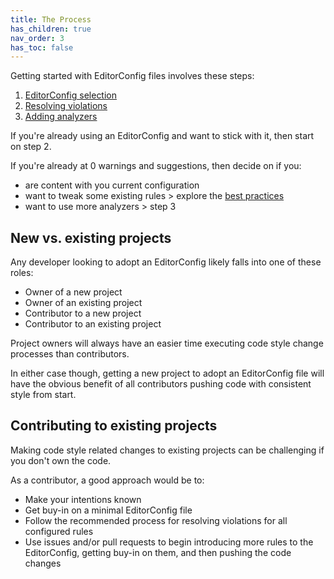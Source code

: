 ```yaml
---
title: The Process
has_children: true
nav_order: 3
has_toc: false
---
```


Getting started with EditorConfig files involves these steps:

1. [EditorConfig selection](editorconfig_selection.md)
2. [Resolving violations](resolving_violations.md)
3. [Adding analyzers](adding_analyzers.md)

If you're already using an EditorConfig and want to stick with it, then start on step 2.

If you're already at 0 warnings and suggestions, then decide on if you:

* are content with you current configuration
* want to tweak some existing rules > explore the [best practices](../The_Best_Practices/index.md)
* want to use more analyzers > step 3

## New vs. existing projects

Any developer looking to adopt an EditorConfig likely falls into one of these roles:

* Owner of a new project
* Owner of an existing project
* Contributor to a new project
* Contributor to an existing project

Project owners will always have an easier time executing code style change processes than contributors.

In either case though, getting a new project to adopt an EditorConfig file will have the obvious benefit of all contributors pushing code with consistent style from start.

## Contributing to existing projects

Making code style related changes to existing projects can be challenging if you don't own the code.

As a contributor, a good approach would be to:

* Make your intentions known
* Get buy-in on a minimal EditorConfig file
* Follow the recommended process for resolving violations for all configured rules
* Use issues and/or pull requests to begin introducing more rules to the EditorConfig, getting buy-in on them, and then pushing the code changes
